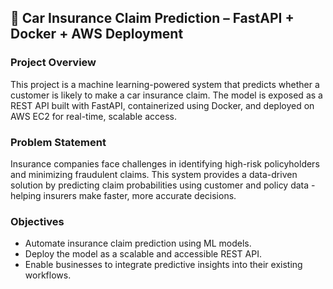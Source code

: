 ## 🚗 Car Insurance Claim Prediction – FastAPI + Docker + AWS Deployment
### Project Overview
This project is a machine learning-powered system that predicts whether a customer is likely to make a car insurance claim.
The model is exposed as a REST API built with FastAPI, containerized using Docker, and deployed on AWS EC2 for real-time, scalable access.

### Problem Statement
Insurance companies face challenges in identifying high-risk policyholders and minimizing fraudulent claims.
This system provides a data-driven solution by predicting claim probabilities using customer and policy data - helping insurers make faster, more accurate decisions.

### Objectives
- Automate insurance claim prediction using ML models.
- Deploy the model as a scalable and accessible REST API.
- Enable businesses to integrate predictive insights into their existing workflows.
